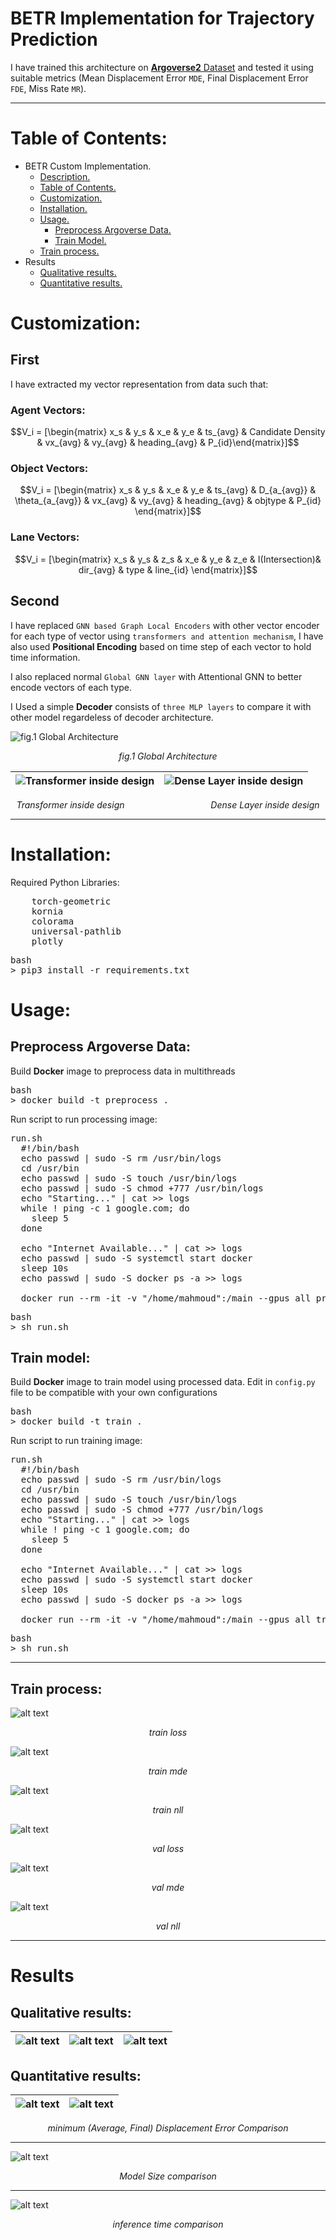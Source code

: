 <a id='1'></a>
# BETR Implementation for Trajectory Prediction

I have trained this architecture on [**Argoverse2** Dataset](https://www.argoverse.org/av2.html) and tested it using suitable metrics (Mean Displacement Error `MDE`, Final Displacement Error `FDE`, Miss Rate `MR`).

---
<a id='2'></a>
# Table of Contents: 
* BETR Custom Implementation.
  * [Description.](#1)
  * [Table of Contents.](#2)
  * [Customization.](#3)
  * [Installation.](#4)
  * [Usage.](#5)
    * [Preprocess Argoverse Data.](#6)
    * [Train Model.](#7)
  * [Train process.](#10)
* Results
  * [Qualitative results.](#8)
  * [Quantitative results.](#9)


<a id='3'></a>
# Customization: 

## __First__
I have extracted my vector representation from data such that:


### Agent Vectors: 
$$V_i = [\begin{matrix} x_s & y_s & x_e & y_e & ts_{avg} & Candidate Density & vx_{avg} & vy_{avg} & heading_{avg} & P_{id}\end{matrix}]$$

### Object Vectors: 
$$V_i = [\begin{matrix} x_s & y_s & x_e & y_e & ts_{avg} & D_{a_{avg}} & \theta_{a_{avg}} & vx_{avg} & vy_{avg} & heading_{avg} & objtype & P_{id} \end{matrix}]$$

### Lane Vectors: 
$$V_i = [\begin{matrix} x_s & y_s & z_s & x_e & y_e & z_e & I(Intersection)& dir_{avg} & type & line_{id} \end{matrix}]$$

## **Second**
I have replaced `GNN based Graph Local Encoders` with other vector encoder for each type of vector using `transformers and attention mechanism`, I have also used **Positional Encoding** based on time step of each vector to hold time information.

I also replaced normal `Global GNN layer` with Attentional GNN to better encode vectors of each type.

I Used a simple **Decoder** consists of `three MLP layers` to compare it with other model regardeless of decoder architecture.




![fig.1 Global Architecture](images/BETR.png)

<p align="center">
  <em>fig.1 Global Architecture</em>
</p>

| ![Transformer inside design](images/transformer.png)| ![Dense Layer inside design](images/decoder.png) |
| ----------- | ----------- |

<p align="center">
  <em>Transformer inside design</em> &nbsp;&nbsp;&nbsp;&nbsp;&nbsp;&nbsp;&nbsp;&nbsp;&nbsp;&nbsp;&nbsp;&nbsp;&nbsp;&nbsp;&nbsp;&nbsp;&nbsp;&nbsp;&nbsp;&nbsp;&nbsp;&nbsp;&nbsp;&nbsp;&nbsp;&nbsp;&nbsp;&nbsp;&nbsp;&nbsp;&nbsp;&nbsp;&nbsp;
  <em>Dense Layer inside design</em> 
</p>

----
<a id='4'></a>
# Installation:

Required Python Libraries: 
<pre>
    torch-geometric
    kornia
    colorama
    universal-pathlib
    plotly
</pre>

<pre>bash
> pip3 install -r requirements.txt
</pre>


<a id='5'></a>
# Usage:

<a id='6'></a>
## Preprocess Argoverse Data: 
Build **Docker** image to preprocess data in multithreads

<pre>bash
> docker build -t preprocess .
</pre>

Run script to run processing image: 
<pre>run.sh
  #!/bin/bash
  echo passwd | sudo -S rm /usr/bin/logs
  cd /usr/bin
  echo passwd | sudo -S touch /usr/bin/logs
  echo passwd | sudo -S chmod +777 /usr/bin/logs
  echo "Starting..." | cat >> logs
  while ! ping -c 1 google.com; do
  	sleep 5
  done
  
  echo "Internet Available..." | cat >> logs
  echo passwd | sudo -S systemctl start docker 
  sleep 10s
  echo passwd | sudo -S docker ps -a >> logs

  docker run --rm -it -v "/home/mahmoud":/main --gpus all preprocess
</pre>

<pre>bash
> sh run.sh
</pre>


<a id='7'></a>
## Train model: 
Build **Docker** image to train model using processed data.
Edit in `config.py` file to be compatible with your own configurations

<pre>bash
> docker build -t train .
</pre>

Run script to run training image: 
<pre>run.sh
  #!/bin/bash
  echo passwd | sudo -S rm /usr/bin/logs
  cd /usr/bin
  echo passwd | sudo -S touch /usr/bin/logs
  echo passwd | sudo -S chmod +777 /usr/bin/logs
  echo "Starting..." | cat >> logs
  while ! ping -c 1 google.com; do
  	sleep 5
  done
  
  echo "Internet Available..." | cat >> logs
  echo passwd | sudo -S systemctl start docker 
  sleep 10s
  echo passwd | sudo -S docker ps -a >> logs

  docker run --rm -it -v "/home/mahmoud":/main --gpus all train
</pre>

<pre>bash
> sh run.sh
</pre>

---
<a id='10'></a>
## Train process: 
![alt text](images/train-loss.png)
<p align="center">
  <em>train loss</em>
</p>

![alt text](images/train-mde.png) 
<p align="center">
  <em>train mde</em>
</p>

![alt text](images/train-nll.png) 
<p align="center">
  <em>train nll</em>
</p>

![alt text](images/val-loss.png) 
<p align="center">
  <em>val loss</em>
</p>


![alt text](images/val-mde.png) 
<p align="center">
  <em>val mde</em>
</p>

![alt text](images/val-nll.png)
<p align="center">
  <em>val nll</em>
</p>


---
# Results

<a id='8'></a>
## Qualitative results:
|![alt text](images/success_ex2_pred.png)|![alt text](images/success_ex3_pred.png)|![alt text](images/success_ex_pred.png)|
|-|-|-|





<a id='9'></a>
## Quantitative results:

|![alt text](images/fde.png)|![alt text](images/ade.png)
|-|-|

<p align="center">
  <em>minimum (Average, Final) Displacement Error Comparison</em>
</p>

---

![alt text](images/model-size.png)
<p align="center">
  <em>Model Size comparison</em>
</p>


---
![alt text](images/inference-time.png)
<p align="center">
  <em>inference time comparison</em>
</p>
